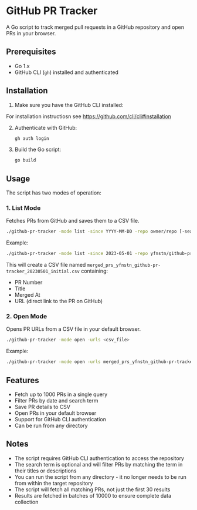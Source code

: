 # GitHub PR Tracker

A Go script to track merged pull requests in a GitHub repository and open PRs in your browser.

## Prerequisites

- Go 1.x
- GitHub CLI (`gh`) installed and authenticated

## Installation

1. Make sure you have the GitHub CLI installed:

For installation instructiosn see https://github.com/cli/cli#installation 

2. Authenticate with GitHub:
   ```bash
   gh auth login
   ```

3. Build the Go script:
   ```bash
   go build
   ```

## Usage

The script has two modes of operation:

### 1. List Mode
Fetches PRs from GitHub and saves them to a CSV file.

```bash
./github-pr-tracker -mode list -since YYYY-MM-DD -repo owner/repo [-search term]
```

Example:
```bash
./github-pr-tracker -mode list -since 2023-05-01 -repo yfnstn/github-pr-tracker -search "initial"
```

This will create a CSV file named `merged_prs_yfnstn_github-pr-tracker_20230501_initial.csv` containing:
- PR Number
- Title
- Merged At
- URL (direct link to the PR on GitHub)

### 2. Open Mode
Opens PR URLs from a CSV file in your default browser.

```bash
./github-pr-tracker -mode open -urls <csv_file>
```

Example:
```bash
./github-pr-tracker -mode open -urls merged_prs_yfnstn_github-pr-tracker_20230501_initial.csv
```

## Features

- Fetch up to 1000 PRs in a single query
- Filter PRs by date and search term
- Save PR details to CSV
- Open PRs in your default browser
- Support for GitHub CLI authentication
- Can be run from any directory

## Notes

- The script requires GitHub CLI authentication to access the repository
- The search term is optional and will filter PRs by matching the term in their titles or descriptions
- You can run the script from any directory - it no longer needs to be run from within the target repository
- The script will fetch all matching PRs, not just the first 30 results
- Results are fetched in batches of 10000 to ensure complete data collection 

